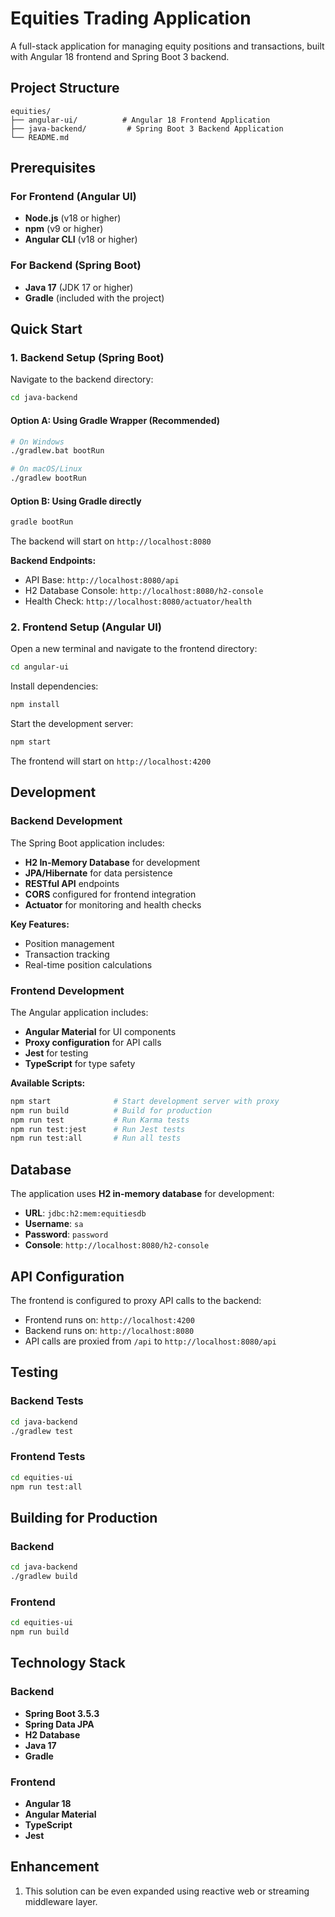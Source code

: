 # Equities Trading Application

A full-stack application for managing equity positions and transactions, built with Angular 18 frontend and Spring Boot 3 backend.

## Project Structure

```
equities/
├── angular-ui/          # Angular 18 Frontend Application
├── java-backend/         # Spring Boot 3 Backend Application
└── README.md
```

## Prerequisites

### For Frontend (Angular UI)
- **Node.js** (v18 or higher)
- **npm** (v9 or higher)
- **Angular CLI** (v18 or higher)

### For Backend (Spring Boot)
- **Java 17** (JDK 17 or higher)
- **Gradle** (included with the project)

## Quick Start

### 1. Backend Setup (Spring Boot)

Navigate to the backend directory:
```bash
cd java-backend
```

#### Option A: Using Gradle Wrapper (Recommended)
```bash
# On Windows
./gradlew.bat bootRun

# On macOS/Linux
./gradlew bootRun
```

#### Option B: Using Gradle directly
```bash
gradle bootRun
```

The backend will start on `http://localhost:8080`

**Backend Endpoints:**
- API Base: `http://localhost:8080/api`
- H2 Database Console: `http://localhost:8080/h2-console`
- Health Check: `http://localhost:8080/actuator/health`

### 2. Frontend Setup (Angular UI)

Open a new terminal and navigate to the frontend directory:
```bash
cd angular-ui
```

Install dependencies:
```bash
npm install
```

Start the development server:
```bash
npm start
```

The frontend will start on `http://localhost:4200`

## Development

### Backend Development

The Spring Boot application includes:
- **H2 In-Memory Database** for development
- **JPA/Hibernate** for data persistence
- **RESTful API** endpoints
- **CORS** configured for frontend integration
- **Actuator** for monitoring and health checks

**Key Features:**
- Position management
- Transaction tracking
- Real-time position calculations

### Frontend Development

The Angular application includes:
- **Angular Material** for UI components
- **Proxy configuration** for API calls
- **Jest** for testing
- **TypeScript** for type safety

**Available Scripts:**
```bash
npm start              # Start development server with proxy
npm run build          # Build for production
npm run test           # Run Karma tests
npm run test:jest      # Run Jest tests
npm run test:all       # Run all tests
```

## Database

The application uses **H2 in-memory database** for development:
- **URL**: `jdbc:h2:mem:equitiesdb`
- **Username**: `sa`
- **Password**: `password`
- **Console**: `http://localhost:8080/h2-console`

## API Configuration

The frontend is configured to proxy API calls to the backend:
- Frontend runs on: `http://localhost:4200`
- Backend runs on: `http://localhost:8080`
- API calls are proxied from `/api` to `http://localhost:8080/api`

## Testing

### Backend Tests
```bash
cd java-backend
./gradlew test
```

### Frontend Tests
```bash
cd equities-ui
npm run test:all
```

## Building for Production

### Backend
```bash
cd java-backend
./gradlew build
```

### Frontend
```bash
cd equities-ui
npm run build
```

## Technology Stack

### Backend
- **Spring Boot 3.5.3**
- **Spring Data JPA**
- **H2 Database**
- **Java 17**
- **Gradle**

### Frontend
- **Angular 18**
- **Angular Material**
- **TypeScript**
- **Jest**

## Enhancement

1. This solution can be even expanded using reactive web or streaming middleware layer.

